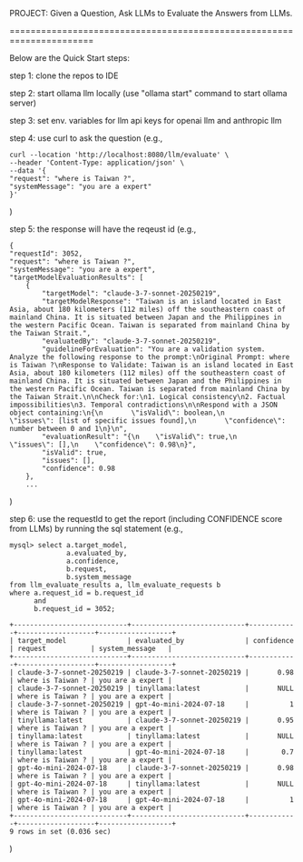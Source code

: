 PROJECT: Given a Question, Ask LLMs to Evaluate the Answers from LLMs.

======================================================================

Below are the Quick Start steps:

step 1: clone the repos to IDE

step 2: start ollama llm locally (use "ollama start" command to start ollama server)

step 3: set env. variables for llm api keys for openai llm and anthropic llm

step 4: use curl to ask the question (e.g., 

    curl --location 'http://localhost:8080/llm/evaluate' \
    --header 'Content-Type: application/json' \
    --data '{
    "request": "where is Taiwan ?",
    "systemMessage": "you are a expert"
    }'

)

step 5: the response will have the reqeust id (e.g.,

    {
    "requestId": 3052,
    "request": "where is Taiwan ?",
    "systemMessage": "you are a expert",
    "targetModelEvaluationResults": [
        {
            "targetModel": "claude-3-7-sonnet-20250219",
            "targetModelResponse": "Taiwan is an island located in East Asia, about 180 kilometers (112 miles) off the southeastern coast of mainland China. It is situated between Japan and the Philippines in the western Pacific Ocean. Taiwan is separated from mainland China by the Taiwan Strait.",
            "evaluatedBy": "claude-3-7-sonnet-20250219",
            "guidelineForEvaluation": "You are a validation system. Analyze the following response to the prompt:\nOriginal Prompt: where is Taiwan ?\nResponse to Validate: Taiwan is an island located in East Asia, about 180 kilometers (112 miles) off the southeastern coast of mainland China. It is situated between Japan and the Philippines in the western Pacific Ocean. Taiwan is separated from mainland China by the Taiwan Strait.\n\nCheck for:\n1. Logical consistency\n2. Factual impossibilities\n3. Temporal contradictions\n\nRespond with a JSON object containing:\n{\n       \"isValid\": boolean,\n       \"issues\": [list of specific issues found],\n       \"confidence\": number between 0 and 1\n}\n",
            "evaluationResult": "{\n    \"isValid\": true,\n    \"issues\": [],\n    \"confidence\": 0.98\n}",
            "isValid": true,
            "issues": [],
            "confidence": 0.98
        }, 
        ...

)

step 6: use the requestId to get the report (including CONFIDENCE score from LLMs) by running the sql statement (e.g., 

    mysql> select a.target_model, 
                  a.evaluated_by, 
                  a.confidence, 
                  b.request, 
                  b.system_message 
    from llm_evaluate_results a, llm_evaluate_requests b
    where a.request_id = b.request_id 
          and 
          b.request_id = 3052;

    +----------------------------+----------------------------+------------+-------------------+------------------+
    | target_model               | evaluated_by               | confidence | request           | system_message   |
    +----------------------------+----------------------------+------------+-------------------+------------------+
    | claude-3-7-sonnet-20250219 | claude-3-7-sonnet-20250219 |       0.98 | where is Taiwan ? | you are a expert |
    | claude-3-7-sonnet-20250219 | tinyllama:latest           |       NULL | where is Taiwan ? | you are a expert |
    | claude-3-7-sonnet-20250219 | gpt-4o-mini-2024-07-18     |          1 | where is Taiwan ? | you are a expert |
    | tinyllama:latest           | claude-3-7-sonnet-20250219 |       0.95 | where is Taiwan ? | you are a expert |
    | tinyllama:latest           | tinyllama:latest           |       NULL | where is Taiwan ? | you are a expert |
    | tinyllama:latest           | gpt-4o-mini-2024-07-18     |        0.7 | where is Taiwan ? | you are a expert |
    | gpt-4o-mini-2024-07-18     | claude-3-7-sonnet-20250219 |       0.98 | where is Taiwan ? | you are a expert |
    | gpt-4o-mini-2024-07-18     | tinyllama:latest           |       NULL | where is Taiwan ? | you are a expert |
    | gpt-4o-mini-2024-07-18     | gpt-4o-mini-2024-07-18     |          1 | where is Taiwan ? | you are a expert |
    +----------------------------+----------------------------+------------+-------------------+------------------+
    9 rows in set (0.036 sec)

)
